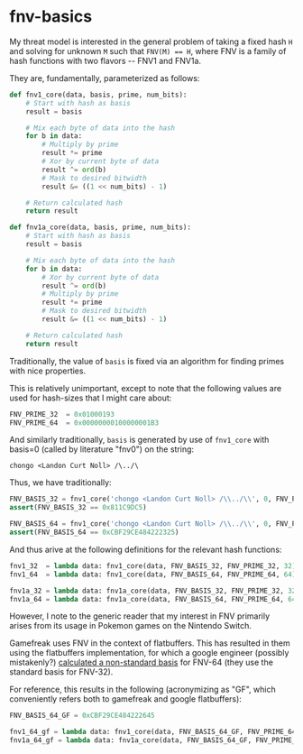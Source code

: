# fnv-basics

My threat model is interested in the general problem of taking a fixed hash `H` and solving for unknown `M` such that `FNV(M) == H`, where FNV is a family of hash functions with two flavors -- FNV1 and FNV1a.

They are, fundamentally, parameterized as follows:

```py
def fnv1_core(data, basis, prime, num_bits):
    # Start with hash as basis
    result = basis

    # Mix each byte of data into the hash
    for b in data:
        # Multiply by prime
        result *= prime
        # Xor by current byte of data
        result ^= ord(b)
        # Mask to desired bitwidth
        result &= ((1 << num_bits) - 1)

    # Return calculated hash
    return result

def fnv1a_core(data, basis, prime, num_bits):
    # Start with hash as basis
    result = basis

    # Mix each byte of data into the hash
    for b in data:
        # Xor by current byte of data
        result ^= ord(b)
        # Multiply by prime
        result *= prime
        # Mask to desired bitwidth
        result &= ((1 << num_bits) - 1)

    # Return calculated hash
    return result
```

Traditionally, the value of `basis` is fixed via an algorithm for finding primes with nice properties.

This is relatively unimportant, except to note that the following values are used for hash-sizes that I might care about:

```py
FNV_PRIME_32  = 0x01000193
FNV_PRIME_64  = 0x00000000100000001B3
```

And similarly traditionally, `basis` is generated by use of `fnv1_core` with basis=0 (called by literature "fnv0") on the string:

`chongo <Landon Curt Noll> /\../\`

Thus, we have traditionally:
```py
FNV_BASIS_32 = fnv1_core('chongo <Landon Curt Noll> /\\../\\', 0, FNV_PRIME_32, 32)
assert(FNV_BASIS_32 == 0x811C9DC5)

FNV_BASIS_64 = fnv1_core('chongo <Landon Curt Noll> /\\../\\', 0, FNV_PRIME_64, 64)
assert(FNV_BASIS_64 == 0xCBF29CE484222325)
```

And thus arive at the following definitions for the relevant hash functions:

```py
fnv1_32  = lambda data: fnv1_core(data, FNV_BASIS_32, FNV_PRIME_32, 32)
fnv1_64  = lambda data: fnv1_core(data, FNV_BASIS_64, FNV_PRIME_64, 64)

fnv1a_32 = lambda data: fnv1a_core(data, FNV_BASIS_32, FNV_PRIME_32, 32)
fnv1a_64 = lambda data: fnv1a_core(data, FNV_BASIS_64, FNV_PRIME_64, 64)
```

However, I note to the generic reader that my interest in FNV primarily arises from its usage in Pokemon games on the Nintendo Switch.

Gamefreak uses FNV in the context of flatbuffers. This has resulted in them using the flatbuffers implementation, for which a google engineer (possibly mistakenly?) [calculated a non-standard basis](https://chromium.googlesource.com/external/github.com/google/flatbuffers/+/v1.1.0/include/flatbuffers/hash.h#40) for FNV-64 (they use the standard basis for FNV-32).

For reference, this results in the following (acronymizing as "GF", which conveniently refers both to gamefreak and google flatbuffers):

```py
FNV_BASIS_64_GF = 0xCBF29CE484222645

fnv1_64_gf = lambda data: fnv1_core(data, FNV_BASIS_64_GF, FNV_PRIME_64, 64)
fnv1a_64_gf = lambda data: fnv1a_core(data, FNV_BASIS_64_GF, FNV_PRIME_64, 64)
```
